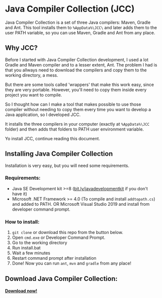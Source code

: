 # Java Compiler Collection (JCC)

Java Compiler Collection is a set of three Java compilers: Maven, Gradle and Ant. This tool installs them to `%AppData%\JCC\` and later adds them to the user PATH variable, so you can use Maven, Gradle and Ant from any place.

## Why JCC?

Before I started with Java Compiler Collection development, I used a lot Gradle and Maven compiler and to a lesser extent, Ant.
The problem I had is that you allways need to download the compilers and copy them to the working directory, a mess.

But there are some tools called 'wrappers' that make this work easy, since they are very portable. However, you'll need to copy them inside every project you want to compile.

So I thought how can I make a tool that makes possible to use those compiler without needing to copy them every time you want to develop a Java application, so I developed JCC.

It installs the three compilers in your computer (exactly at `%AppData%\JCC` folder) and then adds that folders to PATH user environment variable.

Yo install JCC, continue reading this document.

## Installing Java Compiler Collection

Installation is very easy, but you will need some requirements.

### Requirements:

- Java SE Development kit >=8 ([bit.ly/javadevelopmentkit](https://bit.ly/javadevelopmentkit) if you don't have it)
- Microsoft .NET Framework >= 4.0 (To compile and install `addtopath.cs`) and added to PATH. OR Microsoft Visual Studio 2019 and install from developer command prompt.

### How to install:

1. `git clone` or download this repo from the button below.
2. Open `cmd.exe` or Developer Command Prompt.
3. Go to the working directory
4. Run install.bat
5. Wait a few minutes
6. Restart command prompt after installation
7. Done! Now you can run `ant`, `mvn` and `gradle` from any place!

## Download Java Compiler Collection:

#### [Download now!](https://codeload.github.com/LumitoLuma/JCC/zip/master)
